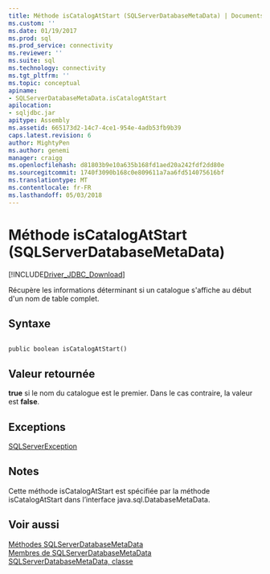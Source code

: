 ```yaml
---
title: Méthode isCatalogAtStart (SQLServerDatabaseMetaData) | Documents Microsoft
ms.custom: ''
ms.date: 01/19/2017
ms.prod: sql
ms.prod_service: connectivity
ms.reviewer: ''
ms.suite: sql
ms.technology: connectivity
ms.tgt_pltfrm: ''
ms.topic: conceptual
apiname:
- SQLServerDatabaseMetaData.isCatalogAtStart
apilocation:
- sqljdbc.jar
apitype: Assembly
ms.assetid: 665173d2-14c7-4ce1-954e-4adb53fb9b39
caps.latest.revision: 6
author: MightyPen
ms.author: genemi
manager: craigg
ms.openlocfilehash: d81803b9e10a635b168fd1aed20a242fdf2dd80e
ms.sourcegitcommit: 1740f3090b168c0e809611a7aa6fd514075616bf
ms.translationtype: MT
ms.contentlocale: fr-FR
ms.lasthandoff: 05/03/2018
---
```

# <a name="iscatalogatstart-method-sqlserverdatabasemetadata"></a>Méthode isCatalogAtStart (SQLServerDatabaseMetaData)
[!INCLUDE[Driver_JDBC_Download](../../../includes/driver_jdbc_download.md)]

  Récupère les informations déterminant si un catalogue s'affiche au début d'un nom de table complet.  
  
## <a name="syntax"></a>Syntaxe  
  
```  
  
public boolean isCatalogAtStart()  
```  
  
## <a name="return-value"></a>Valeur retournée  
 **true** si le nom du catalogue est le premier. Dans le cas contraire, la valeur est **false**.  
  
## <a name="exceptions"></a>Exceptions  
 [SQLServerException](../../../connect/jdbc/reference/sqlserverexception-class.md)  
  
## <a name="remarks"></a>Notes  
 Cette méthode isCatalogAtStart est spécifiée par la méthode isCatalogAtStart dans l’interface java.sql.DatabaseMetaData.  
  
## <a name="see-also"></a>Voir aussi  
 [Méthodes SQLServerDatabaseMetaData](../../../connect/jdbc/reference/sqlserverdatabasemetadata-methods.md)   
 [Membres de SQLServerDatabaseMetaData](../../../connect/jdbc/reference/sqlserverdatabasemetadata-members.md)   
 [SQLServerDatabaseMetaData, classe](../../../connect/jdbc/reference/sqlserverdatabasemetadata-class.md)  
  
  
